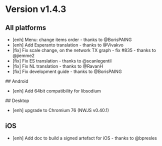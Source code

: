 # Version v1.4.3

## All platforms

- [enh] Menu: change items order - thanks to @BorisPAING 
- [enh] Add Esperanto translation - thanks to @Vivakvo 
- [fix] Fix scale change, on the network TX graph - fix #835 - thanks to @jiemme2
- [fix] Fix ES translation - thanks to @scanlegentil
- [fix] Fix NL translation - thanks to @RavanH
- [fix] Fix development guide - thanks to @BorisPAING 

## Android

- [enh] Add 64bit compatibility for libsodium

## Desktop

- [enh] upgrade to Chromium 76 (NWJS v0.40.1)

## iOS

- [enh] Add doc to build a signed artefact for iOS - thanks to @bpresles
